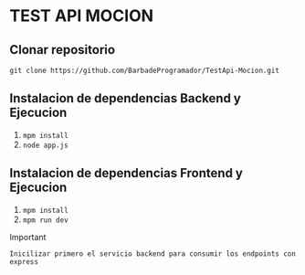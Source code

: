 # TEST API MOCION 

## Clonar repositorio 
`git clone https://github.com/BarbadeProgramador/TestApi-Mocion.git`

## Instalacion de dependencias Backend y Ejecucion
1. `mpm install `
2. `node app.js`

## Instalacion de dependencias Frontend y Ejecucion
1. `mpm install `
2. `mpm run dev`


> [!IMPORTANT]
> `Inicilizar primero el servicio backend para consumir los endpoints con express`

